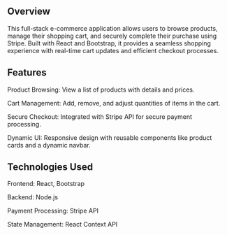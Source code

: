 ## Overview
This full-stack e-commerce application allows users to browse products, manage their shopping cart, and securely complete their purchase using Stripe. Built with React and Bootstrap, it provides a seamless shopping experience with real-time cart updates and efficient checkout processes.

## Features
Product Browsing: View a list of products with details and prices.

Cart Management: Add, remove, and adjust quantities of items in the cart.

Secure Checkout: Integrated with Stripe API for secure payment processing.

Dynamic UI: Responsive design with reusable components like product cards and a dynamic navbar.

## Technologies Used
Frontend: React, Bootstrap

Backend: Node.js

Payment Processing: Stripe API

State Management: React Context API
